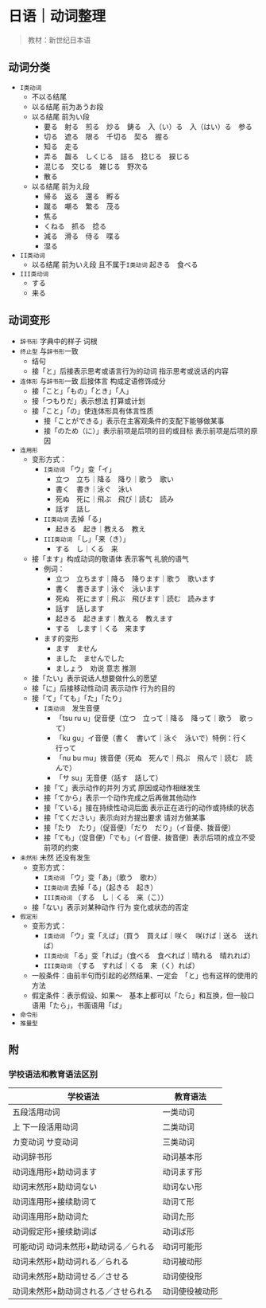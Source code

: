 # 日语｜动词整理

> 教材：新世纪日本语

## 动词分类

- `I类动词`
    - 不以る结尾
    - 以る结尾 前为あうお段
    - 以る结尾 前为い段
        - 要る　射る　煎る　炒る　鋳る　入（い）る　入（はい）る　参る
        - 切る　遮る　限る　千切る　契る　握る
        - 知る　走る
        - 弄る　齧る　しくじる　詰る　捻じる　捩じる
        - 混じる　交じる　雑じる　野次る
        - 散る
    - 以る结尾 前为え段
        - 帰る　返る　還る　孵る
        - 蹴る　嘲る　繁る　茂る
        - 焦る
        - くねる　抓る　捻る
        - 減る　滑る　侍る　喋る
        - 湿る
- `II类动词`
    - 以る结尾 前为いえ段 且不属于`I类动词` 起きる　食べる
- `III类动词`
    - する
    - 来る

## 动词变形

- `辞书形` 字典中的样子 词根
- `终止型` 与`辞书形`一致
    - 结句
    - 接「と」后接表示思考或语言行为的动词 指示思考或说话的内容
- `连体形` 与`辞书形`一致 后接体言 构成定语修饰成分
    - 接「こと」「もの」「とき」「人」
    - 接「つもりだ」表示想法 打算或计划
    - 接「こと」「の」使连体形具有体言性质
        - 接「ことができる」表示在主客观条件的支配下能够做某事
        - 接「のため（に）」表示前项是后项的目的或目标 表示前项是后项的原因
- `连用形`
    - 变形方式：
        - `I类动词` 「ウ」变「イ」
            - 立つ　立ち｜降る　降り｜歌う　歌い
            - 書く　書き｜泳ぐ　泳い
            - 死ぬ　死に｜飛ぶ　飛び｜読む　読み
            - 話す　話し
        - `II类动词` 去掉「る」
            - 起きる　起き｜教える　教え
        - `III类动词` 「し」「来（き）」
            - する　し｜くる　来
    - 接「ます」构成动词的敬语体 表示客气 礼貌的语气
        - 例词：
            - 立つ　立ちます｜降る　降ります｜歌う　歌います
            - 書く　書きます｜泳ぐ　泳います
            - 死ぬ　死にます｜飛ぶ　飛びます｜読む　読みます
            - 話す　話します
            - 起きる　起きます｜教える　教えます
            - する　します｜くる　来ます
        - ます的变形
            - ます　ません
            - ました　ませんでした
            - ましょう　劝说 意志 推测
    - 接「たい」表示说话人想要做什么的愿望
    - 接「に」后接移动性动词 表示动作 行为的目的
    - 接「て」「ても」「た」「たり」
        - `I类动词`　发生音便
            - 「tsu ru u」促音便（立つ　立って｜降る　降って｜歌う　歌って）
            - 「ku gu」イ音便（書く　書いて｜泳ぐ　泳いで）特例：行く　行って
            - 「nu bu mu」拨音便（死ぬ　死んで｜飛ぶ　飛んで｜読む　読んで）
            - 「サ su」无音便（話す　話して）
        - 接「て」表示动作的并列 方式 原因或动作相继发生
        - 接「てから」表示一个动作完成之后再做其他动作
        - 接「ている」接在持续性动词后面 表示正在进行的动作或持续的状态
        - 接「てください」表示向对方提出要求 请对方做某事
        - 接「たり　たり」（促音便）「だり　だり」（イ音便、拨音便）
        - 接「ても」（促音便）「でも」（イ音便、拨音便）表示后项的成立不受前项的约束
- `未然形` 未然 还没有发生
    - 变形方式：
        - `I类动词` 「ウ」变「あ」（歌う　歌わ）
        - `II类动词` 去掉「る」（起きる　起き）
        - `III类动词` （する　し｜くる　来（こ））
    - 接「ない」表示对某种动作 行为 变化或状态的否定
- `假定形`
    - 变形方式：
        - `I类动词` 「ウ」变「えば」（買う　買えば｜咲く　咲けば｜送る　送れば）
        - `II类动词` 「る」变「れば」（食べる　食べれば｜晴れる　晴れれば）
        - `III类动词` （する　すれば｜くる　来（く）れば）
    - 一般条件：由前半句而引起的必然结果、一定会　「と」也有这样的使用的方法
    - 假定条件：表示假设、如果～　基本上都可以「たら」和互换，但一般口语用「たら」，书面语用「ば」
- `命令形`
- `推量型`

## 附

### 学校语法和教育语法区别

| 学校语法 | 教育语法 |
| - | - |
| 五段活用动词 | 一类动词 |
| 上 下一段活用动词 | 二类动词 |
| カ变动词 サ变动词 | 三类动词 |
| 动词辞书形 | 动词基本形 |
| 动词连用形+助动词ます | 动词ます形 |
| 动词末然形+助动词ない | 动词ない形 |
| 动词连用形+接续助词て | 动词て形 |
| 动词连用形+助动词た | 动词た形 |
| 动词假定形+接续助词ば | 动词ば形 |
| 可能动词 动词未然形+助动词る／られる | 动词可能形 |
| 动词未然形+助动词れる／られる | 动词被动形 |
| 动词未然形+助动词せる／させる | 动词使役形 |
| 动词未然形+助动词される／させられる | 动词使役被动形 |
